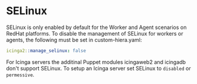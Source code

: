# SELinux

SELinux is only enabled by default for the Worker and Agent scenarios on RedHat platforms. To disable the management of SELinux for workers or agents, the following must be set in custom-hiera.yaml:

```yaml
icinga2::manage_selinux: false
```

For Icinga servers the additinal Puppet modules icingaweb2 and icingadb don't support SELinux. To setup an Icinga server set SELinux to `disabled` or `permessive`.
